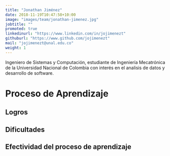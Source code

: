 ```yaml
---
title: "Jonathan Jiménez"
date: 2018-11-19T10:47:58+10:00
image: "images/team/jonathan-jimenez.jpg"
jobtitle: ""
promoted: true
linkedinurl: "https://www.linkedin.com/in/jojimenezt"
githuburl: "https://www.github.com/jojimenezt"
mail: "jojimenezt@unal.edu.co"
weight: 1
---
```


Ingeniero de Sistemas y Computación, estudiante de Ingeniería Mecatrónica de la Universidad Nacional de Colombia con interés en el analisis de datos y desarrollo de software.

# Proceso de Aprendizaje
## Logros
## Dificultades
## Efectividad del proceso de aprendizaje
